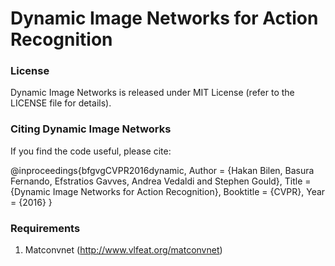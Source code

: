 # Dynamic Image Networks for Action Recognition


### License
Dynamic Image Networks is released under MIT License (refer to the LICENSE file for details).

### Citing Dynamic Image Networks
If you find the code useful, please cite:

@inproceedings{bfgvgCVPR2016dynamic,
Author = {Hakan Bilen, Basura Fernando, Efstratios Gavves, Andrea Vedaldi and Stephen Gould},
Title = {Dynamic Image Networks for Action Recognition},
Booktitle = {CVPR},
Year = {2016}
}

### Requirements
1. Matconvnet (http://www.vlfeat.org/matconvnet)

